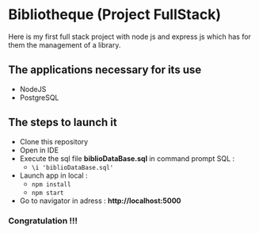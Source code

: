 # Bibliotheque (Project FullStack)
Here is my first full stack project with node js and express js which has for them the management of a library.

## The applications necessary for its use
  - NodeJS
  - PostgreSQL
  
## The steps to launch it
  - Clone this repository
  - Open in IDE
  - Execute the sql file __biblioDataBase.sql__ in command prompt SQL :
    *  ` \i 'biblioDataBase.sql' `
  - Launch app in local : 
    * `npm install`
    * `npm start`
  - Go to navigator in adress : __http://localhost:5000__
  
### Congratulation !!!
